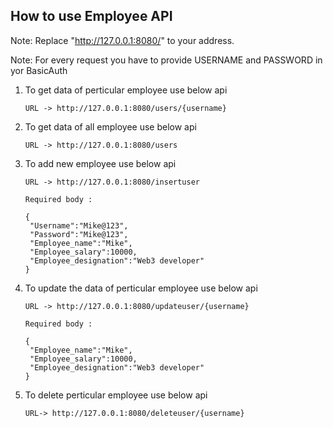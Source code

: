 How to use Employee API
-----------------------

Note: Replace "http://127.0.0.1:8080/" to  your address.

Note: For every request you have to provide USERNAME and PASSWORD in yor BasicAuth 



1. To get data of perticular employee use below api

   ```
   URL -> http://127.0.0.1:8080/users/{username}
   ```

2. To get data of all employee use below api
   ```
   URL -> http://127.0.0.1:8080/users
   ```

3. To add new employee use below api
   ```
   URL -> http://127.0.0.1:8080/insertuser
   ```

   ```
   Required body :

   {
    "Username":"Mike@123",
    "Password":"Mike@123",
    "Employee_name":"Mike",
    "Employee_salary":10000,
    "Employee_designation":"Web3 developer"
   }
   ```

4. To update the data of perticular employee use below api
   ```
   URL -> http://127.0.0.1:8080/updateuser/{username}
   ```

   ```
   Required body :
   
   {
    "Employee_name":"Mike",
    "Employee_salary":10000,
    "Employee_designation":"Web3 developer"
   }
   ```


5. To delete perticular employee use below api
   ```
   URL-> http://127.0.0.1:8080/deleteuser/{username}
   ```
